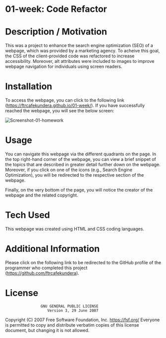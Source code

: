 # 01-week: Code Refactor

# Description / Motivation

This was a project to enhance the search engine optimization (SEO) of a webpage, which was provided by a marketing agency. To acheive this goal, the CSS of the client-provided code was refactored to increase accessibility. Moreover, alt attributes were included to images to improve webpage navigation for individuals using screen readers. 

# Installation

To access the webpage, you can click to the following link (https://ftrcafekundera.github.io/01-week/). If you have successfully reached the webpage, you will see the below screen:

![Screenshot-01-homework](https://user-images.githubusercontent.com/71603259/95000864-8fbfae00-0592-11eb-88a0-cc3252a1054b.GIF)

# Usage

You can navigate this webpage via the different quadrants on the page. In the top right-hand corner of the webpage, you can view a brief snippet of the topics that are described in greater detail further down on the webpage. Moreover, if you click on one of the icons (e.g., Search Engine Optimization), you will be redirected to the respective section of the webpage.

Finally, on the very bottom of the page, you will notice the creator of the webpage and the related copyright.

# Tech Used

This webpage was created using HTML and CSS coding languages.

# Additional Information

Please click on the following link to be redirected to the GitHub profile of the programmer who completed this project (https://github.com/ftrcafekundera).

# License
                    GNU GENERAL PUBLIC LICENSE
                       Version 3, 29 June 2007

 Copyright (C) 2007 Free Software Foundation, Inc. <https://fsf.org/>
 Everyone is permitted to copy and distribute verbatim copies
 of this license document, but changing it is not allowed.

